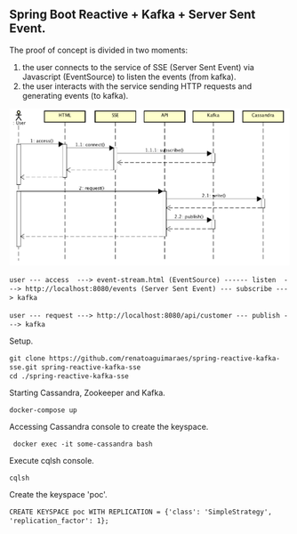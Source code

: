 ## Spring Boot Reactive + Kafka + Server Sent Event.


The proof of concept is divided in two moments:

1. the user connects to the service of SSE (Server Sent Event) via Javascript (EventSource) to listen the events (from kafka).
2. the user interacts with the service sending HTTP requests and generating events (to kafka).

![Flow](flow.png)


```
user --- access  ---> event-stream.html (EventSource) ------ listen  ---> http://localhost:8080/events (Server Sent Event) --- subscribe ---> kafka

user --- request ---> http://localhost:8080/api/customer --- publish ---> kafka
```

Setup.

```
git clone https://github.com/renatoaguimaraes/spring-reactive-kafka-sse.git spring-reactive-kafka-sse
cd ./spring-reactive-kafka-sse 
```

Starting Cassandra, Zookeeper and Kafka.

```
docker-compose up
```

Accessing Cassandra console to create the keyspace.

```
 docker exec -it some-cassandra bash
```

Execute cqlsh console.

```
cqlsh
```

Create the keyspace 'poc'.

```
CREATE KEYSPACE poc WITH REPLICATION = {'class': 'SimpleStrategy', 'replication_factor': 1};
```



